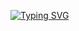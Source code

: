 
[![Typing SVG](https://readme-typing-svg.herokuapp.com?font=Fira+Code&pause=1000&color=31AC84&width=435&lines=Hi+!+I'm+Mehmet+Utku+ME%C5%9EE)](https://git.io/typing-svg)
